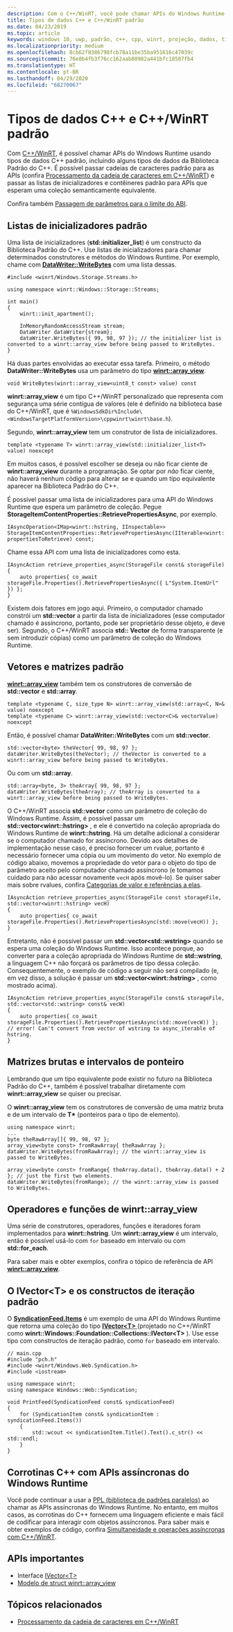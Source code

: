 ```yaml
---
description: Com o C++/WinRT, você pode chamar APIs do Windows Runtime usando tipos de dados C++ padrão.
title: Tipos de dados C++ e C++/WinRT padrão
ms.date: 04/23/2019
ms.topic: article
keywords: windows 10, uwp, padrão, c++, cpp, winrt, projeção, dados, tipos
ms.localizationpriority: medium
ms.openlocfilehash: 8cb62f8386798fcb78a11be35ba951616c47039c
ms.sourcegitcommit: 76e8b4fb3f76cc162aab80982a441bfc18507fb4
ms.translationtype: HT
ms.contentlocale: pt-BR
ms.lasthandoff: 04/29/2020
ms.locfileid: "68270067"
---
```

# <a name="standard-c-data-types-and-cwinrt"></a>Tipos de dados C++ e C++/WinRT padrão

Com [C++/WinRT](/windows/uwp/cpp-and-winrt-apis/intro-to-using-cpp-with-winrt), é possível chamar APIs do Windows Runtime usando tipos de dados C++ padrão, incluindo alguns tipos de dados da Biblioteca Padrão do C++. É possível passar cadeias de caracteres padrão para as APIs (confira [Processamento da cadeia de caracteres em C++/WinRT](strings.md)) e passar as listas de inicializadores e contêineres padrão para APIs que esperam uma coleção semanticamente equivalente.

Confira também [Passagem de parâmetros para o limite do ABI](/windows/uwp/cpp-and-winrt-apis/pass-parms-to-abi).

## <a name="standard-initializer-lists"></a>Listas de inicializadores padrão
Uma lista de inicializadores (**std::initializer_list**) é um constructo da Biblioteca Padrão do C++. Use listas de inicializadores para chamar determinados construtores e métodos do Windows Runtime. Por exemplo, chame com [**DataWriter::WriteBytes**](/uwp/api/windows.storage.streams.datawriter.writebytes) com uma lista dessas.

```cppwinrt
#include <winrt/Windows.Storage.Streams.h>

using namespace winrt::Windows::Storage::Streams;

int main()
{
    winrt::init_apartment();

    InMemoryRandomAccessStream stream;
    DataWriter dataWriter{stream};
    dataWriter.WriteBytes({ 99, 98, 97 }); // the initializer list is converted to a winrt::array_view before being passed to WriteBytes.
}
```

Há duas partes envolvidas ao executar essa tarefa. Primeiro, o método **DataWriter::WriteBytes** usa um parâmetro do tipo [**winrt::array_view**](/uwp/cpp-ref-for-winrt/array-view).

```cppwinrt
void WriteBytes(winrt::array_view<uint8_t const> value) const
```

**winrt::array_view** é um tipo C++/WinRT personalizado que representa com segurança uma série contígua de valores (ele é definido na biblioteca base do C++/WinRT, que é `%WindowsSdkDir%Include\<WindowsTargetPlatformVersion>\cppwinrt\winrt\base.h`).

Segundo, **winrt::array_view** tem um construtor de lista de inicializadores.

```cppwinrt
template <typename T> winrt::array_view(std::initializer_list<T> value) noexcept
```

Em muitos casos, é possível escolher se deseja ou não ficar ciente de **winrt::array_view** durante a programação. Se optar por *não* ficar ciente, não haverá nenhum código para alterar se e quando um tipo equivalente aparecer na Biblioteca Padrão do C++.

É possível passar uma lista de inicializadores para uma API do Windows Runtime que espera um parâmetro de coleção. Pegue **StorageItemContentProperties::RetrievePropertiesAsync**, por exemplo.

```cppwinrt
IAsyncOperation<IMap<winrt::hstring, IInspectable>> StorageItemContentProperties::RetrievePropertiesAsync(IIterable<winrt::hstring> propertiesToRetrieve) const;
```

Chame essa API com uma lista de inicializadores como esta.

```cppwinrt
IAsyncAction retrieve_properties_async(StorageFile const& storageFile)
{
    auto properties{ co_await storageFile.Properties().RetrievePropertiesAsync({ L"System.ItemUrl" }) };
}
```

Existem dois fatores em jogo aqui. Primeiro, o computador chamado constrói um **std::vector** a partir da lista de inicializadores (esse computador chamado é assíncrono, portanto, pode ser proprietário desse objeto, e deve ser). Segundo, o C++/WinRT associa **std:: Vector** de forma transparente (e sem introduzir cópias) como um parâmetro de coleção do Windows Runtime.

## <a name="standard-arrays-and-vectors"></a>Vetores e matrizes padrão
[**winrt::array_view**](/uwp/cpp-ref-for-winrt/array-view) também tem os construtores de conversão de **std::vector** e **std::array**.

```cppwinrt
template <typename C, size_type N> winrt::array_view(std::array<C, N>& value) noexcept
template <typename C> winrt::array_view(std::vector<C>& vectorValue) noexcept
```

Então, é possível chamar **DataWriter::WriteBytes** com um **std::vector**.

```cppwinrt
std::vector<byte> theVector{ 99, 98, 97 };
dataWriter.WriteBytes(theVector); // theVector is converted to a winrt::array_view before being passed to WriteBytes.
```

Ou com um **std::array**.

```cppwinrt
std::array<byte, 3> theArray{ 99, 98, 97 };
dataWriter.WriteBytes(theArray); // theArray is converted to a winrt::array_view before being passed to WriteBytes.
```

O C++/WinRT associa **std::vector** como um parâmetro de coleção do Windows Runtime. Assim, é possível passar um **std::vector&lt;winrt::hstring&gt;** , e ele é convertido na coleção apropriada do Windows Runtime de **winrt::hstring**. Há um detalhe adicional a considerar se o computador chamado for assíncrono. Devido aos detalhes de implementação nesse caso, é preciso fornecer um rvalue, portanto é necessário fornecer uma cópia ou um movimento do vetor. No exemplo de código abaixo, movemos a propriedade do vetor para o objeto do tipo de parâmetro aceito pelo computador chamado assíncrono (e tomamos cuidado para não acessar novamente `vecH` após movê-lo). Se quiser saber mais sobre rvalues, confira [Categorias de valor e referências a elas](cpp-value-categories.md).

```cppwinrt
IAsyncAction retrieve_properties_async(StorageFile const storageFile, std::vector<winrt::hstring> vecH)
{
    auto properties{ co_await storageFile.Properties().RetrievePropertiesAsync(std::move(vecH)) };
}
```

Entretanto, não é possível passar um **std::vector&lt;std::wstring&gt;** quando se espera uma coleção do Windows Runtime. Isso acontece porque, ao converter para a coleção apropriada do Windows Runtime de **std::wstring**, a linguagem C++ não forçará os parâmetros de tipo dessa coleção. Consequentemente, o exemplo de código a seguir não será compilado (e, em vez disso, a solução é passar um **std::vector&lt;winrt::hstring&gt;** , como mostrado acima).

```cppwinrt
IAsyncAction retrieve_properties_async(StorageFile const& storageFile, std::vector<std::wstring> const& vecW)
{
    auto properties{ co_await storageFile.Properties().RetrievePropertiesAsync(std::move(vecW)) }; // error! Can't convert from vector of wstring to async_iterable of hstring.
}
```

## <a name="raw-arrays-and-pointer-ranges"></a>Matrizes brutas e intervalos de ponteiro
Lembrando que um tipo equivalente pode existir no futuro na Biblioteca Padrão do C++, também é possível trabalhar diretamente com **winrt::array_view** se quiser ou precisar.

O **winrt::array_view** tem os construtores de conversão de uma matriz bruta e de um intervalo de **T&ast;** (ponteiros para o tipo de elemento).

```cppwinrt
using namespace winrt;
...
byte theRawArray[]{ 99, 98, 97 };
array_view<byte const> fromRawArray{ theRawArray };
dataWriter.WriteBytes(fromRawArray); // the winrt::array_view is passed to WriteBytes.

array_view<byte const> fromRange{ theArray.data(), theArray.data() + 2 }; // just the first two elements.
dataWriter.WriteBytes(fromRange); // the winrt::array_view is passed to WriteBytes.
```

## <a name="winrtarray_view-functions-and-operators"></a>Operadores e funções de winrt::array_view
Uma série de construtores, operadores, funções e iteradores foram implementados para **winrt::hstring**. Um **winrt::array_view** é um intervalo, então é possível usá-lo com `for` baseado em intervalo ou com **std::for_each**.

Para saber mais e obter exemplos, confira o tópico de referência de API [**winrt::array_view**](/uwp/cpp-ref-for-winrt/array-view).

## <a name="ivectorlttgt-and-standard-iteration-constructs"></a>O **IVector&lt;T&gt;** e os constructos de iteração padrão
O [**SyndicationFeed.Items**](/uwp/api/windows.web.syndication.syndicationfeed.items) é um exemplo de uma API do Windows Runtime que retorna uma coleção do tipo [**IVector&lt;T&gt;** ](/uwp/api/windows.foundation.collections.ivector_t_) (projetado no C++/WinRT como **winrt::Windows::Foundation::Collections::IVector&lt;T&gt;** ). Use esse tipo com constructos de iteração padrão, como `for` baseado em intervalo.

```cppwinrt
// main.cpp
#include "pch.h"
#include <winrt/Windows.Web.Syndication.h>
#include <iostream>

using namespace winrt;
using namespace Windows::Web::Syndication;

void PrintFeed(SyndicationFeed const& syndicationFeed)
{
    for (SyndicationItem const& syndicationItem : syndicationFeed.Items())
    {
        std::wcout << syndicationItem.Title().Text().c_str() << std::endl;
    }
}
```

## <a name="c-coroutines-with-asynchronous-windows-runtime-apis"></a>Corrotinas C++ com APIs assíncronas do Windows Runtime
Você pode continuar a usar a [PPL (biblioteca de padrões paralelos)](/cpp/parallel/concrt/parallel-patterns-library-ppl) ao chamar as APIs assíncronas do Windows Runtime. No entanto, em muitos casos, as corrotinas do C++ fornecem uma linguagem eficiente e mais fácil de codificar para interagir com objetos assíncronos. Para saber mais e obter exemplos de código, confira [Simultaneidade e operações assíncronas com C++/WinRT](concurrency.md).

## <a name="important-apis"></a>APIs importantes
* Interface [IVector&lt;T&gt;](/uwp/api/windows.foundation.collections.ivector_t_)
* [Modelo de struct winrt::array_view](/uwp/cpp-ref-for-winrt/array-view)

## <a name="related-topics"></a>Tópicos relacionados
* [Processamento da cadeia de caracteres em C++/WinRT](strings.md)
